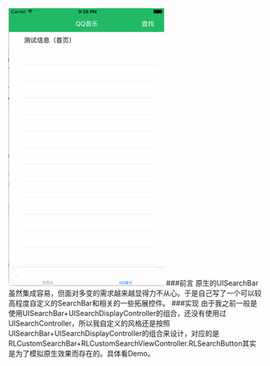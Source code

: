 <img src="./RLSearchBarDemo/image/demo.gif"/>
###前言
原生的UISearchBar虽然集成容易，但面对多变的需求越来越显得力不从心。于是自己写了一个可以较高程度自定义的SearchBar和相关的一些拓展控件。
###实现
由于我之前一般是使用UISearchBar+UISearchDisplayController的组合，还没有使用过UISearchController，所以我自定义的风格还是按照UISearchBar+UISearchDisplayController的组合来设计，对应的是RLCustomSearchBar+RLCustomSearchViewController.RLSearchButton其实是为了模拟原生效果而存在的。具体看Demo。

